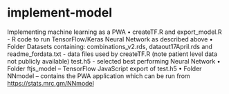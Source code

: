 # implement-model
Implementing machine learning as a PWA
    • createTF.R and export_model.R  - R code to run TensorFlow/Keras Neural Network as described above
    • Folder Datasets containing:
      	combinations_v2.rds, dataout17April.rds and readme_fordata.txt  - data files used 	by createTF.R (note patient level data not publicly available)
      	test.h5  - selected best performing Neural Network
    • Folder ftjs_model – TensorFlow JavaScript export of test.h5
    • Folder NNmodel – contains the PWA application which can be run from https://stats.mrc.gm/NNmodel
